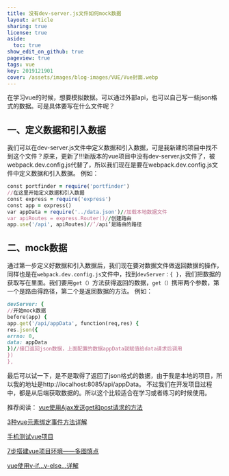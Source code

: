 ```yaml
---
title: 没有dev-server.js文件如何mock数据
layout: article
sharing: true
license: true
aside:
  toc: true
show_edit_on_github: true
pageview: true
tags: vue
key: 2019121901
cover: /assets/images/blog-images/VUE/Vue封面.webp
---
```


在学习vue的时候，想要模拟数据。可以通过外部api，也可以自己写一些json格式的数据。可是具体要写在什么文件呢？

## 一、定义数据和引入数据

我们可以在dev-server.js文件中定义数据和引入数据，可是我新建的项目中找不到这个文件？原来，更新了!!!新版本的vue项目中没有dev-server.js文件了，被webpack.dev.config.js代替了，所以我们现在是要在webpack.dev.config.js文件中定义数据和引入数据。
例如：
```ruby
const portfinder = require('portfinder')
//在这里开始定义数据和引入数据
const express = require('express')
const app = express()
var appData = require('../data.json')//加载本地数据文件
var apiRoutes = express.Router()//创建路由
app.use('/api', apiRoutes)//’/api’是路由的路径
```


## 二、mock数据

通过第一步定义好数据和引入数据后，我们现在要对数据文件做返回数据的操作，同样也是在`webpack.dev.config.js`文件中，找到`devServer：{ }`，我们把数据的获取写在里面。我们要用`get（）`方法获得返回的数据，`get（）`携带两个参数，第一个是路由得路径，第二个是返回数据的方法。
例如：
```ruby
devServer: {
//开始mock数据
before(app) {
app.get('/api/appData', function(req,res) {
res.json({
errno: 0,
data: appData
})//接口返回json数据，上面配置的数据appData就赋值给data请求后调用
})
},
```

最后可以试一下，是不是取得了返回了json格式的数据，由于我是本地的项目，所以我的地址是http://localhost:8085/api/appData。
不过我们在开发项目过程中，都是从后端获取数据的。所以这个比较适合在学习或者练习的时候使用。

推荐阅读：
[vue使用Ajax发送get和post请求的方法](https://muitlog.com/2019/12/17/vueajaxgetpost.html)

[3种vue元素绑定事件方法详解](https://muitlog.com/2019/12/17/3%E7%A7%8Dvue%E5%85%83%E7%B4%A0%E7%BB%91%E5%AE%9A%E4%BA%8B%E4%BB%B6.html)

[手机测试vue项目](https://muitlog.com/2019/12/13/%E6%89%8B%E6%9C%BA%E6%B5%8B%E8%AF%95vue%E9%A1%B9%E7%9B%AE.html)

[7步搭建vue项目环境——多图慎点](https://muitlog.com/2019/12/12/7vue.html)

[vue使用v-if...v-else...详解](https://muitlog.com/2019/12/11/vue-v-ifv-else.html)